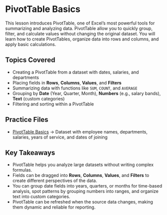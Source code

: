 # PivotTable Basics

This lesson introduces PivotTable, one of Excel’s most powerful tools for summarizing and analyzing data. PivotTable allow you to quickly group, filter, and calculate values without changing the original dataset. You will learn how to create PivotTables, organize data into rows and columns, and apply basic calculations.

## Topics Covered
- Creating a PivotTable from a dataset with dates, salaries, and departments  
- Placing fields in **Rows**, **Columns**, **Values**, and **Filters**  
- Summarizing data with functions like `SUM`, `COUNT`, and `AVERAGE`  
- Grouping by **Date** (Year, Quarter, Month), **Numbers** (e.g., salary bands), **Text** (custom categories)
- Filtering and sorting within a PivotTable 
 

## Practice Files
- [PivotTable Basics](./Pivot_table_basics.xlsx) → Dataset with employee names, departments, salaries, years of service, and dates of joining  

## Key Takeaways
- PivotTable helps you analyze large datasets without writing complex formulas.  
- Fields can be dragged into **Rows**, **Columns**, **Values**, and **Filters** to create different perspectives of the data.  
- You can group date fields into years, quarters, or months for time-based analysis, spot patterns by grouping numbers into ranges, and organize text into custom categories. 
- PivotTable can be refreshed when the source data changes, making them dynamic and reliable for reporting.  


